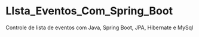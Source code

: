 # LIsta_Eventos_Com_Spring_Boot
Controle de lista de eventos com Java, Spring Boot, JPA, Hibernate e MySql
